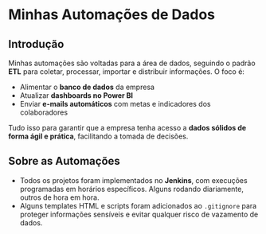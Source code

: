 # Minhas Automações de Dados  

## Introdução  

Minhas automações são voltadas para a área de dados, seguindo o padrão **ETL** para coletar, processar, importar e distribuir informações. O foco é:  

- Alimentar o **banco de dados** da empresa  
- Atualizar **dashboards no Power BI**  
- Enviar **e-mails automáticos** com metas e indicadores dos colaboradores  

Tudo isso para garantir que a empresa tenha acesso a **dados sólidos de forma ágil e prática**, facilitando a tomada de decisões.  

## Sobre as Automações  

- Todos os projetos foram implementados no **Jenkins**, com execuções programadas em horários específicos. Alguns rodando diariamente, outros de hora em hora.  
- Alguns templates HTML e scripts foram adicionados ao `.gitignore` para proteger informações sensíveis e evitar qualquer risco de vazamento de dados.  
